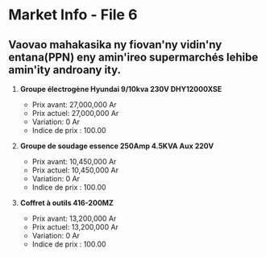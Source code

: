 # Market Info - File 6

## Vaovao mahakasika ny fiovan'ny vidin'ny entana(PPN) eny amin'ireo supermarchés lehibe amin'ity androany ity.

1. **Groupe électrogène Hyundai 9/10kva 230V DHY12000XSE**
   - Prix avant: 27,000,000 Ar
   - Prix actuel: 27,000,000 Ar
   - Variation: 0 Ar
   - Indice de prix : 100.00

2. **Groupe de soudage essence 250Amp 4.5KVA Aux 220V**
   - Prix avant: 10,450,000 Ar
   - Prix actuel: 10,450,000 Ar
   - Variation: 0 Ar
   - Indice de prix : 100.00

3. **Coffret à outils 416-200MZ**
   - Prix avant: 13,200,000 Ar
   - Prix actuel: 13,200,000 Ar
   - Variation: 0 Ar
   - Indice de prix : 100.00


